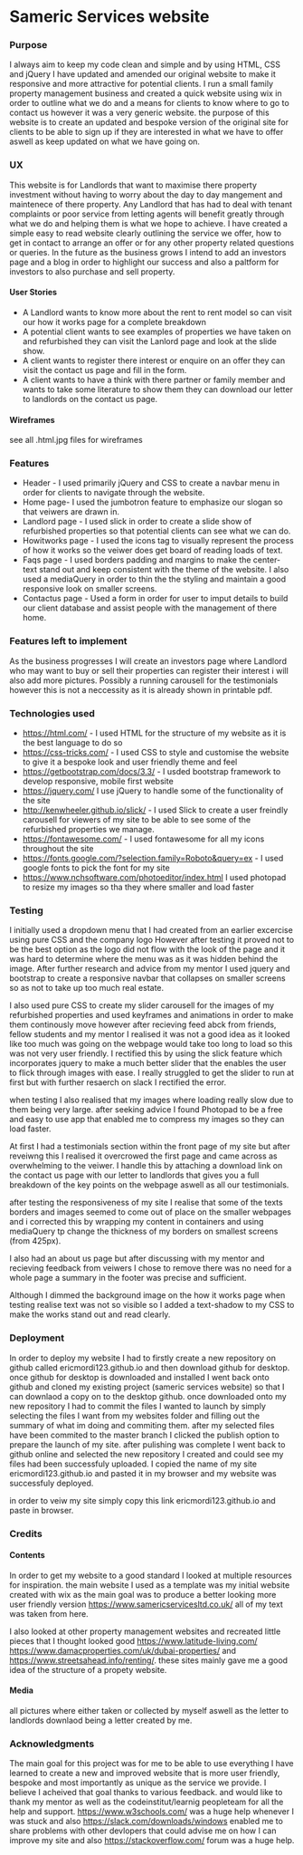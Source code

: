 # Sameric Services website


### Purpose
I always aim to keep my code clean and simple and by using HTML, CSS and jQuery I have updated and amended our original website to make it responsive and more attractive for potential clients.
I run a small family property management business and created a quick website using wix in order to outline what we do and a means for clients to know where to go to contact us however it was a very generic website.
the purpose of this website is to create an updated and bespoke version of the original site for clients to be able to sign up if they are interested in what we have to offer aswell as keep updated on what we have going on.


### UX
This website is for Landlords that want to maximise there property investment without having to worry about the day to day mangement and maintenece of there property.
Any Landlord that has had to deal with tenant complaints or poor service from letting agents will benefit greatly through what we do and helping them is what we hope to achieve.
I have created a simple easy to read website clearly outlining the service we offer, how to get in contact to arrange an offer or for any other property related questions or queries.
In the future as the business grows I intend to add an investors page and a blog in order to highlight our success and also a paltform for investors to also purchase and sell property.

#### User Stories 
- A Landlord wants to know more about the rent to rent model so can visit our how it works page for a complete breakdown
- A potential client wants to see examples of properties we have taken on and refurbished they can visit the Lanlord page and look at the slide show.
- A client wants to register there interest or enquire on an offer they can visit the contact us page and fill in the form.
- A client wants to have a think with there partner or family member and wants to take some literature to show them they can download our letter to landlords on the 
contact us page.

#### Wireframes 
see all .html.jpg files for wireframes


### Features
- Header - I used  primarily jQuery and CSS to create a navbar menu in order for clients to navigate through the website.
- Home page- I used the jumbotron feature to emphasize our slogan so that veiwers are drawn in.
- Landlord page - I used slick in order to create a slide show of refurbished properties so that potential clients can see what we can do.
- Howitworks page - I used the icons tag to visually represent the process of how it works so the veiwer does get board of reading loads of text.
- Faqs page - I used borders padding and margins to make the center-text stand out and keep consistent with the theme of the website. I also used a mediaQuery in order to thin the the styling and maintain a good responsive look on smaller screens.
- Contactus page - Used a form in order for user to imput details to build our client database and assist people with the management of there home.


### Features left to implement 
As the business progresses I will create an investors page where Landlord who may want to buy or sell their properties can register their interest i will also add more pictures.
Possibly a running carousell for the testimonials however this is not a neccessity as it is already shown in printable pdf.

### Technologies used
- https://html.com/ - I used HTML for the structure of my website as it is the best language to do so
- https://css-tricks.com/ - I used CSS to style and customise the website to give it a bespoke look and user friendly theme and feel 
- https://getbootstrap.com/docs/3.3/ - I usded bootstrap framework to develop responsive, mobile first website
- https://jquery.com/ I use jQuery to handle some of the functionality of the site
- http://kenwheeler.github.io/slick/ - I used Slick to create a user freindly carousell for viewers of my site to be able to see some of the refurbished properties we manage.
- https://fontawesome.com/ - I used fontawesome for all my icons throughout the site
- https://fonts.google.com/?selection.family=Roboto&query=ex - I used google fonts to pick the font for my site 
- https://www.nchsoftware.com/photoeditor/index.html I used photopad to resize my images so tha they where smaller and load faster


### Testing 
I initially used a dropdown menu that I had created from an earlier excercise using pure CSS and the company logo However after testing it proved not to be the best option as the logo did not flow with the look of the page and it was hard to determine where the menu was as it was hidden behind the image.
After further research and advice from my mentor I used jquery and bootstrap to create a responsive navbar that collapses on smaller screens so as not to take up too much real estate.

I also used pure CSS to create my slider carousell for the images of my refurbished properties and used keyframes and animations in order to make them continously move however after recieving feed abck from friends, fellow students and my mentor I realised it was not a good idea as it looked like too much was going on the webpage would take too long to load so this was not very user friendly. 
I rectified this by using the slick feature which incorporates jquery to make a much better slider that the enables the user to flick through images with ease. I really struggled to get the slider to run at first but with further resaerch on slack I rectified the error.

when testing I also realised that my images where loading really slow due to them being very large. after seeking advice I found Photopad to be a free and easy to use app that enabled me to compress my images so they can load faster.

At first I had a testimonials section within the front page of my site but after reveiwng this I realised it overcrowed the first page and came across as overwhelming to the veiwer.
I handle this by attaching a download link on the contact us page with our letter to landlords that gives you a full breakdown of the key points on the webpage aswell as all our testimonials.

after testing the responsiveness of my site I realise that some of the texts borders and images seemed to come out of place on the smaller webpages and i corrected this by wrapping my content in containers
and using mediaQuery tp change the thickness of my borders on smallest screens (from 425px).

I also had an about us page but after discussing with my mentor and recieving feedback from veiwers I chose to remove there was no need for a whole page a summary in the footer was precise and sufficient.

Although I dimmed the background image on the how it works page when testing  realise text was not so visible so I added a text-shadow to my CSS to make the works stand out and read clearly.


### Deployment

In order to deploy my website I had to firstly create a new repository on github called ericmordi123.github.io and then download github for desktop.
once github for desktop is downloaded and installed I went back onto github and cloned my existing project (sameric services website) so that I can downlaod a copy on to the desktop github.
once downloaded onto my new repository I had to commit the files I wanted to launch by simply selecting the files I want from my websites folder and filling out the summary of what im doing and commiting them.
after my selected files have been commited to the master branch I clicked the publish option to prepare the launch of my site.
after pulishing was complete I went back to github online and selected the new repository I created and could see my files had been successfuly uploaded. I copied the name of my site ericmordi123.github.io
and pasted it in my browser and my website was successfuly deployed.

in order to veiw my site simply copy this link ericmordi123.github.io and paste in browser.

### Credits
#### Contents 

In order to get my website to a good standard I looked at multiple resources for inspiration.
the main website I used as a template was my initial website created with wix as the main goal was to produce a better looking more user friendly version
https://www.samericservicesltd.co.uk/ all of my text was taken from here.

I also looked at other property management websites and recreated little pieces that I thought looked good https://www.latitude-living.com/
https://www.damacproperties.com/uk/dubai-properties/ and https://www.streetsahead.info/renting/. these sites mainly gave me a good idea of the structure of a propety website.

#### Media

all pictures where either taken or collected by myself aswell as the letter to landlords downlaod being a letter created by me.

### Acknowledgments

The main goal for this project was for me to be able to use everything I have learned to create a new and improved website that is more user friendly, bespoke and most importantly as unique as the service we provide.
I believe I acheived that goal thanks to various feedback. and would like to thank my mentor as well as the codeinstitut/learnig peopleteam for all the help and support.
https://www.w3schools.com/ was a huge help whenever I was stuck and also https://slack.com/downloads/windows enabled me to share problems with other devlopers that could advise me on how I can improve my site and also https://stackoverflow.com/ forum was a huge help.




